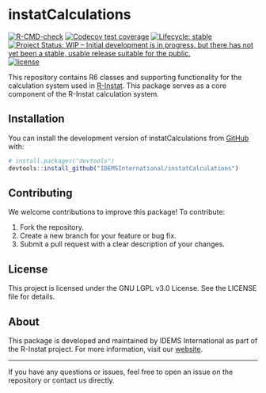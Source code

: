 
<!-- README.md is generated from README.Rmd. Please edit that file -->

# instatCalculations

<!-- badges: start -->

[![R-CMD-check](https://github.com/IDEMSInternational/instatCalculations/workflows/R-CMD-check/badge.svg)](https://github.com/IDEMSInternational/instatCalculations/actions)
[![Codecov test
coverage](https://codecov.io/gh/IDEMSInternational/instatCalculations/branch/main/graph/badge.svg)](https://app.codecov.io/gh/IDEMSInternational/instatCalculations?branch=main)
[![Lifecycle:
stable](https://img.shields.io/badge/lifecycle-stable-green.svg)](https://lifecycle.r-lib.org/articles/stages.html#stable)
[![Project Status: WIP – Initial development is in progress, but there
has not yet been a stable, usable release suitable for the
public.](https://www.repostatus.org/badges/latest/wip.svg)](https://www.repostatus.org/#wip)
[![license](https://img.shields.io/badge/license-LGPL%20(%3E=%203)-lightgrey.svg)](https://www.gnu.org/licenses/lgpl-3.0.en.html)
<!-- badges: end -->

This repository contains R6 classes and supporting functionality for the
calculation system used in
[R-Instat](https://github.com/IDEMSInternational/R-Instat). This package
serves as a core component of the R-Instat calculation system.

## Installation

You can install the development version of instatCalculations from
[GitHub](https://github.com/) with:

``` r
# install.packages("devtools")
devtools::install_github("IDEMSInternational/instatCalculations")
```

## Contributing

We welcome contributions to improve this package! To contribute:

1.  Fork the repository.
2.  Create a new branch for your feature or bug fix.
3.  Submit a pull request with a clear description of your changes.

## License

This project is licensed under the GNU LGPL v3.0 License. See the
LICENSE file for details.

## About

This package is developed and maintained by IDEMS International as part
of the R-Instat project. For more information, visit our
[website](https://idems.international/).

------------------------------------------------------------------------

If you have any questions or issues, feel free to open an issue on the
repository or contact us directly.
